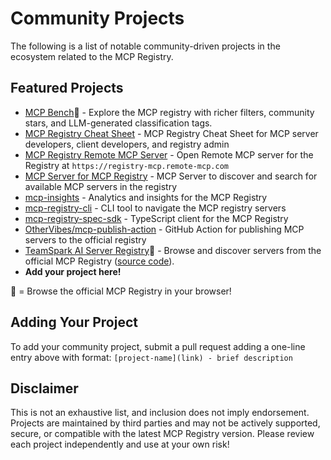 # Community Projects

The following is a list of notable community-driven projects in the ecosystem related to the MCP Registry.

## Featured Projects

- [MCP Bench](https://mcpbench.ai/)🔎 - Explore the MCP registry with richer filters, community stars, and LLM-generated classification tags.
- [MCP Registry Cheat Sheet](https://github.com/subbyte/mcp-registry-cheatsheet) - MCP Registry Cheat Sheet for MCP server developers, client developers, and registry admin
- [MCP Registry Remote MCP Server](https://github.com/jaw9c/mcp-registry-mcp) - Open Remote MCP server for the Registry at `https://registry-mcp.remote-mcp.com`
- [MCP Server for MCP Registry](https://github.com/formulahendry/mcp-server-mcp-registry) - MCP Server to discover and search for available MCP servers in the registry
- [mcp-insights](https://github.com/joelverhagen/mcp-insights/) - Analytics and insights for the MCP Registry
- [mcp-registry-cli](https://pypi.org/project/mcp-registry-cli/) - CLI tool to navigate the MCP registry servers
- [mcp-registry-spec-sdk](https://www.npmjs.com/package/mcp-registry-spec-sdk) - TypeScript client for the MCP Registry
- [OtherVibes/mcp-publish-action](https://github.com/OtherVibes/mcp-publish-action) - GitHub Action for publishing MCP servers to the official registry
- [TeamSpark AI Server Registry](https://teamsparkai.github.io/ToolCatalog/registry)🔎 - Browse and discover servers from the official MCP Registry ([source code](https://github.com/TeamSparkAI/ToolCatalog)).
- **Add your project here!**

🔎 = Browse the official MCP Registry in your browser!

## Adding Your Project

To add your community project, submit a pull request adding a one-line entry above with format: `[project-name](link) - brief description`

## Disclaimer

This is not an exhaustive list, and inclusion does not imply endorsement. Projects are maintained by third parties and may not be actively
supported, secure, or compatible with the latest MCP Registry version.
Please review each project independently and use at your own risk!
